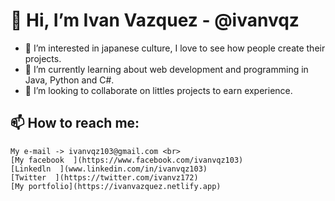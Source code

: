 # 👋 Hi, I’m Ivan Vazquez - @ivanvqz
- 👀 I’m interested in japanese culture, I love to see how people create their projects.
- 🌱 I’m currently learning about web development and programming in Java, Python and C#.
- 💞️ I’m looking to collaborate on littles projects to earn experience.
## 📫 How to reach me: <br>
    My e-mail -> ivanvqz103@gmail.com <br>
    [My facebook  ](https://www.facebook.com/ivanvqz103)
    [Linkedln  ](www.linkedin.com/in/ivanvqz103)
    [Twitter  ](https://twitter.com/ivanvz172)
    [My portfolio](https://ivanvazquez.netlify.app)


<!---
ivanvqz/ivanvqz is a ✨ special ✨ repository because its `README.md` (this file) appears on your GitHub profile.
You can click the Preview link to take a look at your changes.
--->
